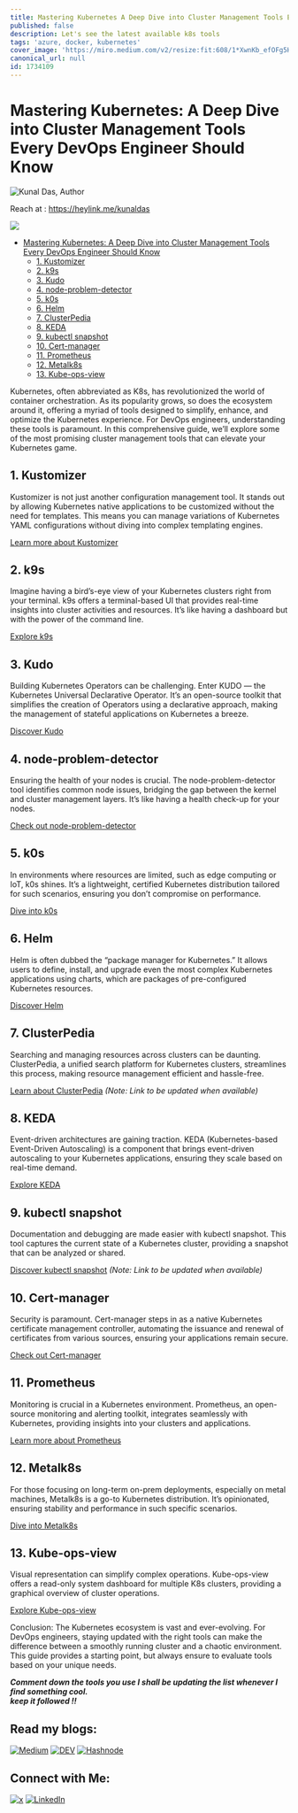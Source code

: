 ```yaml
---
title: Mastering Kubernetes A Deep Dive into Cluster Management Tools Every DevOps Engineer Should Know
published: false
description: Let's see the latest available k8s tools
tags: 'azure, docker, kubernetes'
cover_image: 'https://miro.medium.com/v2/resize:fit:608/1*XwnKb_efOFg5HtGeGjIGjg.png'
canonical_url: null
id: 1734109
---
```


# Mastering Kubernetes: A Deep Dive into Cluster Management Tools Every DevOps Engineer Should Know


![Kunal Das, Author](https://miro.medium.com/v2/resize:fill:44:44/1*kfaefcgQPHrPsNobjuiiSg.jpeg)

Reach at : https://heylink.me/kunaldas



![](https://miro.medium.com/v2/resize:fit:608/1*XwnKb_efOFg5HtGeGjIGjg.png)

- [Mastering Kubernetes: A Deep Dive into Cluster Management Tools Every DevOps Engineer Should Know](#mastering-kubernetes-a-deep-dive-into-cluster-management-tools-every-devops-engineer-should-know)
  - [1. Kustomizer](#1-kustomizer)
  - [2. k9s](#2-k9s)
  - [3. Kudo](#3-kudo)
  - [4. node-problem-detector](#4-node-problem-detector)
  - [5. k0s](#5-k0s)
  - [6. Helm](#6-helm)
  - [7. ClusterPedia](#7-clusterpedia)
  - [8. KEDA](#8-keda)
  - [9. kubectl snapshot](#9-kubectl-snapshot)
  - [10. Cert-manager](#10-cert-manager)
  - [11. Prometheus](#11-prometheus)
  - [12. Metalk8s](#12-metalk8s)
  - [13. Kube-ops-view](#13-kube-ops-view)


Kubernetes, often abbreviated as K8s, has revolutionized the world of container orchestration. As its popularity grows, so does the ecosystem around it, offering a myriad of tools designed to simplify, enhance, and optimize the Kubernetes experience. For DevOps engineers, understanding these tools is paramount. In this comprehensive guide, we’ll explore some of the most promising cluster management tools that can elevate your Kubernetes game.

## 1\. Kustomizer

Kustomizer is not just another configuration management tool. It stands out by allowing Kubernetes native applications to be customized without the need for templates. This means you can manage variations of Kubernetes YAML configurations without diving into complex templating engines.

[Learn more about Kustomizer](https://kubectl.docs.kubernetes.io/guides/introduction/kustomize/)

## 2\. k9s

Imagine having a bird’s-eye view of your Kubernetes clusters right from your terminal. k9s offers a terminal-based UI that provides real-time insights into cluster activities and resources. It’s like having a dashboard but with the power of the command line.

[Explore k9s](https://k9scli.io/)

## 3\. Kudo

Building Kubernetes Operators can be challenging. Enter KUDO — the Kubernetes Universal Declarative Operator. It’s an open-source toolkit that simplifies the creation of Operators using a declarative approach, making the management of stateful applications on Kubernetes a breeze.

[Discover Kudo](https://kudo.dev/)

## 4\. node-problem-detector

Ensuring the health of your nodes is crucial. The node-problem-detector tool identifies common node issues, bridging the gap between the kernel and cluster management layers. It’s like having a health check-up for your nodes.

[Check out node-problem-detector](https://github.com/kubernetes/node-problem-detector)

## 5\. k0s

In environments where resources are limited, such as edge computing or IoT, k0s shines. It’s a lightweight, certified Kubernetes distribution tailored for such scenarios, ensuring you don’t compromise on performance.

[Dive into k0s](https://k0sproject.io/)

## 6\. Helm

Helm is often dubbed the “package manager for Kubernetes.” It allows users to define, install, and upgrade even the most complex Kubernetes applications using charts, which are packages of pre-configured Kubernetes resources.

[Discover Helm](https://helm.sh/)

## 7\. ClusterPedia

Searching and managing resources across clusters can be daunting. ClusterPedia, a unified search platform for Kubernetes clusters, streamlines this process, making resource management efficient and hassle-free.

[Learn about ClusterPedia](https://chat.openai.com/?model=gpt-4-plugins#) _(Note: Link to be updated when available)_

## 8\. KEDA

Event-driven architectures are gaining traction. KEDA (Kubernetes-based Event-Driven Autoscaling) is a component that brings event-driven autoscaling to your Kubernetes applications, ensuring they scale based on real-time demand.

[Explore KEDA](https://keda.sh/)

## 9\. kubectl snapshot

Documentation and debugging are made easier with kubectl snapshot. This tool captures the current state of a Kubernetes cluster, providing a snapshot that can be analyzed or shared.

[Discover kubectl snapshot](https://chat.openai.com/?model=gpt-4-plugins#) _(Note: Link to be updated when available)_

## 10\. Cert-manager

Security is paramount. Cert-manager steps in as a native Kubernetes certificate management controller, automating the issuance and renewal of certificates from various sources, ensuring your applications remain secure.

[Check out Cert-manager](https://cert-manager.io/)

## 11\. Prometheus

Monitoring is crucial in a Kubernetes environment. Prometheus, an open-source monitoring and alerting toolkit, integrates seamlessly with Kubernetes, providing insights into your clusters and applications.

[Learn more about Prometheus](https://prometheus.io/)

## 12\. Metalk8s

For those focusing on long-term on-prem deployments, especially on metal machines, Metalk8s is a go-to Kubernetes distribution. It’s opinionated, ensuring stability and performance in such specific scenarios.

[Dive into Metalk8s](https://metal-k8s.readthedocs.io/)

## 13\. Kube-ops-view

Visual representation can simplify complex operations. Kube-ops-view offers a read-only system dashboard for multiple K8s clusters, providing a graphical overview of cluster operations.

[Explore Kube-ops-view](https://github.com/hjacobs/kube-ops-view)

Conclusion: The Kubernetes ecosystem is vast and ever-evolving. For DevOps engineers, staying updated with the right tools can make the difference between a smoothly running cluster and a chaotic environment. This guide provides a starting point, but always ensure to evaluate tools based on your unique needs.

**_Comment down the tools you use I shall be updating the list whenever I find something cool.  
keep it followed !!_**

## Read my blogs:
[![Medium](https://i.imgur.com/TgYYM9w.png)](https://kunaldaskd.medium.com)
[![DEV](https://i.imgur.com/bp3qHWb.png)](https://dev.to/kunaldas)
[![Hashnode](https://i.imgur.com/iwZwo2S.png)](https://kunaldas.hashnode.dev)

## Connect with Me:
[![x](https://i.imgur.com/VaorXDP.png)](https://x.com/kunald_official)
[![LinkedIn](https://i.imgur.com/ktIHVxm.png)](https://linkedin.com/in/kunaldaskd)

